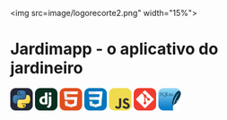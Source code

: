 <img src=image/logorecorte2.png" width="15%">

# Jardimapp - o aplicativo do jardineiro
<div style = "display flex; gap: 15px; align-itens: center;"> 
<div style = "display flex; gap: 15px; align-itens: center;">
    <img src="https://raw.githubusercontent.com/tandpfun/skill-icons/refs/heads/main/icons/Python-Dark.svg" alt="logo python" width=40px> 
    <img src="https://raw.githubusercontent.com/tandpfun/skill-icons/refs/heads/main/icons/Django.svg" width=40px> 
    <img src="https://raw.githubusercontent.com/tandpfun/skill-icons/refs/heads/main/icons/HTML.svg" width=40px> 
    <img src="https://raw.githubusercontent.com/tandpfun/skill-icons/refs/heads/main/icons/CSS.svg" width=40px> 
    <img src="https://raw.githubusercontent.com/tandpfun/skill-icons/refs/heads/main/icons/JavaScript.svg" width=40px> 
    <img src="https://raw.githubusercontent.com/tandpfun/skill-icons/refs/heads/main/icons/Git.svg" width=40px>
    <img src="https://raw.githubusercontent.com/tandpfun/skill-icons/refs/heads/main/icons/SQLite.svg" width=40px>
</div>



